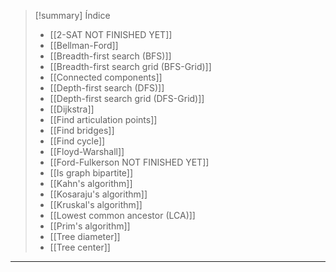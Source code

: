 > [!summary] Índice
> - [[2-SAT NOT FINISHED YET]]
> - [[Bellman-Ford]]
> - [[Breadth-first search (BFS)]]
> - [[Breadth-first search grid (BFS-Grid)]]
> - [[Connected components]]
> - [[Depth-first search (DFS)]]
> - [[Depth-first search grid (DFS-Grid)]]
> - [[Dijkstra]]
> - [[Find articulation points]]
> - [[Find bridges]]
> - [[Find cycle]]
> - [[Floyd-Warshall]]
> - [[Ford-Fulkerson NOT FINISHED YET]]
> - [[Is graph bipartite]]
> - [[Kahn's algorithm]]
> - [[Kosaraju's algorithm]]
> - [[Kruskal's algorithm]]
> - [[Lowest common ancestor (LCA)]]
> - [[Prim's algorithm]]
> - [[Tree diameter]]
> - [[Tree center]]

---